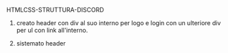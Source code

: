 HTMLCSS-STRUTTURA-DISCORD

1. creato header con div al suo interno per logo e login con un ulteriore div per ul con link all'interno.

2. sistemato header
